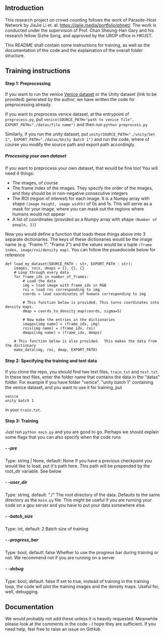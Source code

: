 ## Introduction

This research project on crowd counting follows the work of Parasite-Host Network by JiaJie Li et. al. https://jiajie.media/portfolio/phnet/. The work is conducted under the supervision of Prof. Chan Sheung-Han Gary and his research fellow Sizhe Song, and approved by the UROP office in HKUST.

This README shall contain some instructions for training, as well as the documentation of the code and the explaination of the overall folder structure.

## Training instructions
#### Step 1: Preprocessing
If you want to run the venice [Venice dataset](https://drive.google.com/file/d/15PUf7C3majy-BbWJSSHaXUlot0SUh3mJ/view "Venice dataset") or the Unity dataset (link to be provided) generated by the author, we have written the code for preprocessing already. 


If you want to preprocess venice dataset, at the entrypoint of `preprocess.py`, put
`venice(SOURCE_PATH="path to venice file", EXPORT_PATH="./datas/file name")`
and then run `python preprocess.py`

Similarly, if you run the unity dataset, put 
`unity(SOURCE_PATH="./unity/Set 1", EXPORT_PATH="./datas/Unity Batch 1")`
and run the code, where of course you modify the source path and export path accordingly.

##### Processing your own dataset
If you want to preprocess your own dataset, that would be fine too! You will need 4 things:
- The images, of course
- The frame index of the images. They specify the order of the images, and they should be in non-negative consecutive integers
- The ROI (region of interest) for each image. It is a Numpy array with shape `(image height, image width)` of 0s and 1s. This will serve as a mask for your image, where you can mask out the regions where humans would not appear
- A list of coordinates (provided as a Numpy array with shape `(Number of people, 2)`)

Now you would define a function that loads these things above into 3 separate dictionaries. The keys of these dictionaries would be the image name (e.g. "Frame 1", "Frame 2") and the values would be a tuple `(frame index, image/roi/density map)`. You can follow the psuedocode below for reference

    def load_my_dataset(SOURCE_PATH : str, EXPORT_PATH : str):
    	images, rois, dmaps = {}, {}, {}
    	# Loop through every data
    	for frame_idx in number_of_frames:
    		# Load the data
    		img = load image with frame_idx in RGB
    		roi = load roi corresponding to img
    		coords = load coordinates of humans corresponding to img
    		
    		# This function below is provided. This turns coordinates into density maps.
    		dmap = coords_to_density_map(coords, sigma=5)
    		
    		# Now make the entries in the dictionaries
    		images[img name] = (frame_idx, img)
    		rois[img name] = (frame_idx, roi)
    		dmaps[img name] = (frame_idx, dmaps)
    		
    	# This function below is also provided.  This makes the data from the dictionary
    	make_data(img, roi, dmap, EXPORT_PATH)

#### Step 2: Specifying the training and test data
If you clone the repo, you should find two text files, `train.txt` and `test.txt`. In these text files, enter the folder name that contains the data in the "datas" folder. For example if you have folder "venice", "unity batch 1" containing the venice dataset, and you want to use it for training, put

    venice
    unity batch 1

in your `train.txt`.

#### Step 3: Training
Just run `python main.py` and you are good to go. Perhaps we should explain some flags that you can also specify when the code runs

##### - -pre
Type: string | None, default: None
If you have a previous checkpoint you would like to load, put it's path here. This path will be prepended by the root_dir variable. See below

##### - -user_dir
Type: string, default: "./"
The root directory of the data. Defaults to the same directory as the `main.py` file. This might be useful if you are running your code on a gpu server and you have to put your data somewhere else.

##### - -batch_size
Type: int, default: 2
Batch size of training

##### - -progress_bar
Type: bool, default: false
Whether to use the progress bar during training or not. We recommend not if you are running on a server

##### - -debug
Type: bool, default: false
If set to true, instead of training in the training loop, the code will plot the training images and the density maps. Useful for, well, debugging.


## Documentation
We would probably not add these unless it is heavily requested. Meanwhile please look at the comments in the code - I hope they are sufficient. If you need help, feel free to raise an issue on GitHub.